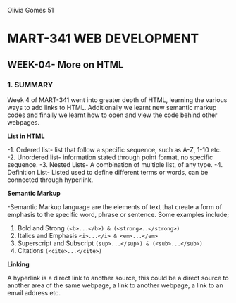 Olivia Gomes 51

# MART-341 WEB DEVELOPMENT
## WEEK-04- More on HTML
### 1. SUMMARY

Week 4 of MART-341 went into greater depth of HTML, learning the various ways to add links to HTML. Additionally we learnt new semantic markup codes and finally we learnt how to open and view the code behind other webpages.

**List in HTML**

-1. Ordered list- list that follow a specific sequence, such as A-Z, 1-10 etc.
-2. Unordered list- information stated through point format, no specific sequence.
-3. Nested Lists- A combination of multiple list, of any type.
-4. Definition List- Listed used to define different terms or words, can be connected through hyperlink.

**Semantic Markup**

-Semantic Markup language are the elements of text that create a form of emphasis to the specific word, phrase or sentence.
Some examples include;

1. Bold and Strong `(<b>...</b>) & (<strong>..</strong>)`
2. Italics and Emphasis `<i>...</i> & <em>...</em>`
3. Superscript and Subscript `(sup>...</sup>) & (<sub>...</sub>)`
4. Citations `(<cite>...</cite>)`

**Linking**

A hyperlink is a direct link to another source, this could be a direct source to another area of the same webpage, a link to another webpage, a link to an email address etc.
